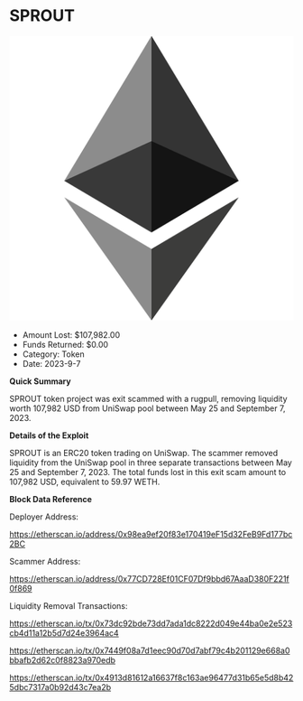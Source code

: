 # SPROUT
![SPROUT](/rektimages/SPROUT-Token-Rugpull.png)
- Amount Lost: $107,982.00
- Funds Returned: $0.00
- Category: Token
- Date: 2023-9-7

**Quick Summary**

SPROUT token project was exit scammed with a rugpull, removing liquidity worth 107,982 USD from UniSwap pool between May 25 and September 7, 2023.

  


 **Details of the Exploit**

SPROUT is an ERC20 token trading on UniSwap. The scammer removed liquidity from the UniSwap pool in three separate transactions between May 25 and September 7, 2023. The total funds lost in this exit scam amount to 107,982 USD, equivalent to 59.97 WETH.

  


 **Block Data Reference**

Deployer Address:

https://etherscan.io/address/0x98ea9ef20f83e170419eF15d32FeB9Fd177bc2BC

  


Scammer Address:

https://etherscan.io/address/0x77CD728Ef01CF07Df9bbd67AaaD380F221f0f869

  


Liquidity Removal Transactions:

https://etherscan.io/tx/0x73dc92bde73dd7ada1dc8222d049e44ba0e2e523cb4d11a12b5d7d24e3964ac4

https://etherscan.io/tx/0x7449f08a7d1eec90d70d7abf79c4b201129e668a0bbafb2d62c0f8823a970edb

https://etherscan.io/tx/0x4913d81612a16637f8c163ae96477d31b65e5d8b425dbc7317a0b92d43c7ea2b



